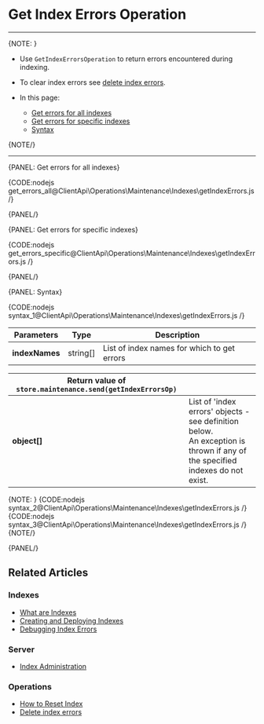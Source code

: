 # Get Index Errors Operation

---

{NOTE: }

* Use `GetIndexErrorsOperation` to return errors encountered during indexing.

* To clear index errors see [delete index errors](../../../../client-api/operations/maintenance/indexes/delete-index-errors).

* In this page:
    * [Get errors for all indexes](../../../../client-api/operations/maintenance/indexes/get-index-errors#get-errors-for-all-indexes)
    * [Get errors for specific indexes](../../../../client-api/operations/maintenance/indexes/get-index-errors#get-errors-for-specific-indexes)
    * [Syntax](../../../../client-api/operations/maintenance/indexes/get-index-errors#syntax)

{NOTE/}

---

{PANEL: Get errors for all indexes}

{CODE:nodejs get_errors_all@ClientApi\Operations\Maintenance\Indexes\getIndexErrors.js /}

{PANEL/}

{PANEL: Get errors for specific indexes}

{CODE:nodejs get_errors_specific@ClientApi\Operations\Maintenance\Indexes\getIndexErrors.js /}

{PANEL/}

{PANEL: Syntax}

{CODE:nodejs syntax_1@ClientApi\Operations\Maintenance\Indexes\getIndexErrors.js /}

| Parameters | Type | Description |
| - | - | - |
| __indexNames__ | string[] | List of index names for which to get errors |

| Return value of `store.maintenance.send(getIndexErrorsOp)`| |
| - | - |
| __object[]__ |  List of 'index errors' objects - see definition below.<br>An exception is thrown if any of the specified indexes do not exist. |

{NOTE: }
{CODE:nodejs syntax_2@ClientApi\Operations\Maintenance\Indexes\getIndexErrors.js /}
{CODE:nodejs syntax_3@ClientApi\Operations\Maintenance\Indexes\getIndexErrors.js /}
{NOTE/}

{PANEL/}

## Related Articles

### Indexes

- [What are Indexes](../../../../indexes/what-are-indexes)
- [Creating and Deploying Indexes](../../../../indexes/creating-and-deploying)
- [Debugging Index Errors](../../../../indexes/troubleshooting/debugging-index-errors)

### Server

- [Index Administration](../../../../server/administration/index-administration)

### Operations

- [How to Reset Index](../../../../client-api/operations/maintenance/indexes/reset-index)
- [Delete index errors](../../../../client-api/operations/maintenance/indexes/delete-index-errors)
